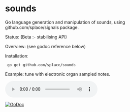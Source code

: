 # sounds
Go language generation and manipulation of sounds, using github.com/splace/signals package.
 
Status: (Beta :- stabilising API)

Overview: (see godoc reference below)

Installation:

     go get github.com/splace/sounds   


Example: tune with electronic organ sampled notes.

<audio src="https://github.com/splace/sounds/blob/master/test%20output/hNotes.wav" controls preload></audio>


[![GoDoc](https://godoc.org/github.com/splace/sounds?status.svg)](https://godoc.org/github.com/splace/sounds)

